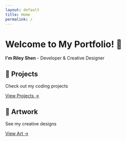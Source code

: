 ```yaml
---
layout: default
title: Home
permalink: /
---
```


# Welcome to My Portfolio! 👋

**I'm Riley Shen** - Developer & Creative Designer

<div class="home-grid">
  <div class="card">
    <h2>🚀 Projects</h2>
    <p>Check out my coding projects</p>
    <a href="/projects/">View Projects →</a>
  </div>

  <div class="card">
    <h2>🎨 Artwork</h2>
    <p>See my creative designs</p>
    <a href="/artwork/">View Art →</a>
  </div>
</div>
